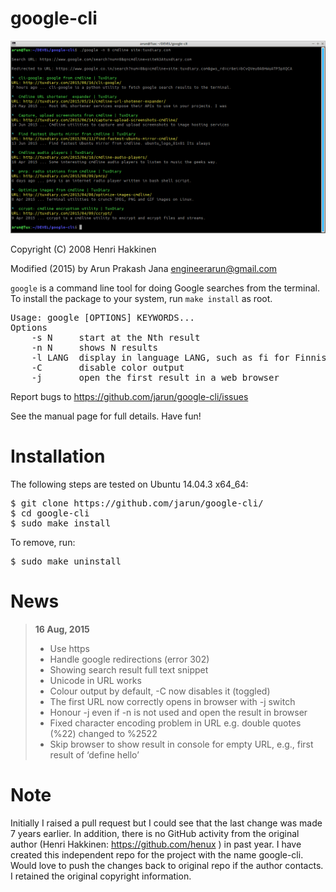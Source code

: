 # google-cli
  
![Screenshot](google-cli.png)
  
Copyright (C) 2008 Henri Hakkinen

Modified (2015) by Arun Prakash Jana <engineerarun@gmail.com>

`google` is a command line tool for doing Google searches from the
terminal.  To install the package to your system, run `make install` as
root.

<pre>Usage: google [OPTIONS] KEYWORDS...  
Options  
    -s N     start at the Nth result  
    -n N     shows N results  
    -l LANG  display in language LANG, such as fi for Finnish  
    -C       disable color output  
    -j       open the first result in a web browser</pre>  

Report bugs to https://github.com/jarun/google-cli/issues

See the manual page for full details.  Have fun!

# Installation

The following steps are tested on Ubuntu 14.04.3 x64_64:  
<pre>$ git clone https://github.com/jarun/google-cli/  
$ cd google-cli  
$ sudo make install</pre>  
  
To remove, run:  
<pre>$ sudo make uninstall</pre>

# News

>**16 Aug, 2015**
> - Use https  
> - Handle google redirections (error 302)
> - Showing search result full text snippet
> - Unicode in URL works
> - Colour output by default, -C now disables it (toggled)
> - The first URL now correctly opens in browser with -j switch
> - Honour -j even if -n is not used and open the result in browser
> - Fixed character encoding problem in URL e.g. double quotes (%22) changed to %2522
> - Skip browser to show result in console for empty URL, e.g., first result of ‘define hello’


# Note

Initially I raised a pull request but I could see that the last change was made 7 years earlier. In addition, there is no GitHub activity from the original author (Henri Hakkinen: https://github.com/henux ) in past year. I have created this independent repo for the project with the name google-cli. Would love to push the changes back to original repo if the author contacts. I retained the original copyright information.
